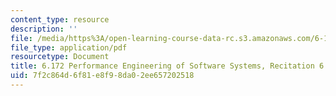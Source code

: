 ```yaml
---
content_type: resource
description: ''
file: /media/https%3A/open-learning-course-data-rc.s3.amazonaws.com/6-172-performance-engineering-of-software-systems-fall-2018/7f2c864d6f81e8f98da02ee657202518_MIT6_172F18_rec6.pdf
file_type: application/pdf
resourcetype: Document
title: 6.172 Performance Engineering of Software Systems, Recitation 6
uid: 7f2c864d-6f81-e8f9-8da0-2ee657202518
---
```

